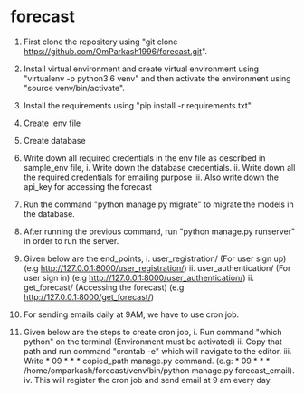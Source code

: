 # forecast

1. First clone the repository using "git clone https://github.com/OmParkash1996/forecast.git".
2. Install virtual environment and create virtual environment using "virtualenv -p python3.6 venv" and then activate the environment using "source venv/bin/activate".
3. Install the requirements using "pip install -r requirements.txt".
4. Create .env file
5. Create database
6. Write down all required credentials in the env file as described in sample_env file,
	i.   Write down the database credentials.
	ii.  Write down all the required credentials for emailing purpose
      	iii. Also write down the api_key for accessing the forecast
7. Run the command "python manage.py migrate" to migrate the models in the database.
8. After running the previous command, run "python manage.py runserver" in order to run the server.

9. Given below are the end_points,
     i.  user_registration/        (For user sign up)            (e.g http://127.0.0.1:8000/user_registration/)
     ii. user_authentication/      (For user sign in)            (e.g http://127.0.0.1:8000/user_authentication/)
     ii. get_forecast/             (Accessing the forecast)      (e.g http://127.0.0.1:8000/get_forecast/)
 
10. For sending emails daily at 9AM, we have to use cron job.
11. Given below are the steps to create cron job,
	i. Run command "which python" on the terminal (Environment must be activated)
	ii. Copy that path and run command "crontab -e" which will navigate to the editor.
	iii. Write * 09 * * * copied_path manage.py command. (e.g: * 09 * * * /home/omparkash/forecast/venv/bin/python manage.py forecast_email).
	iv. This will register the cron job and send email at 9 am every day.

